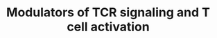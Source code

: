 ---
annotations:
- id: PW:0000003
  parent: signaling pathway
  type: Pathway Ontology
  value: signaling pathway
- id: PW:0000821
  parent: signaling pathway
  type: Pathway Ontology
  value: T cell receptor signaling pathway
- id: CL:0000084
  parent: native cell
  type: Cell Type Ontology
  value: T cell
authors:
- Khanspers
description: Modulators of TCR signaling and T cell activation from a genome-wide
  screen, with positive regulators on the left and negative regulators on the right
  (known and unknown).  Adapted from figure 2F from [https://pubmed.ncbi.nlm.nih.gov/30449619/
  Shifrut et al.], and originally adapted from [http://www.ncbi.nlm.nih.gov/pubmed/20067622
  NetPath].
last-edited: 2021-03-11
ndex: b8072d63-da32-11eb-b666-0ac135e8bacf
organisms:
- Homo sapiens
redirect_from:
- /index.php/Pathway:WP5072
- /instance/WP5072
- /instance/WP5072_r115764
revision: r115764
schema-jsonld:
- '@context': https://schema.org/
  '@id': https://wikipathways.github.io/pathways/WP5072.html
  '@type': Dataset
  creator:
    '@type': Organization
    name: WikiPathways
  description: Modulators of TCR signaling and T cell activation from a genome-wide
    screen, with positive regulators on the left and negative regulators on the right
    (known and unknown).  Adapted from figure 2F from [https://pubmed.ncbi.nlm.nih.gov/30449619/
    Shifrut et al.], and originally adapted from [http://www.ncbi.nlm.nih.gov/pubmed/20067622
    NetPath].
  keywords:
  - AGO1
  - AKT1
  - ARIH2
  - BCL10
  - CARD11
  - CBLB
  - CD247
  - CD28
  - CD3D
  - CD3E
  - CD3G
  - CD5
  - CD8A
  - CDKN1B
  - CHUK
  - CUL5
  - DAG
  - DGKA
  - DGKZ
  - FIBP
  - GNA13
  - GRAP2
  - GRB2
  - IKBKB
  - IKBKG
  - ITK
  - LAT
  - LCK
  - LCP2
  - MALT1
  - MAP3K14
  - MAP3K8
  - MAP4K1
  - MEF2D
  - NDUFB10
  - NFKB1
  - NFKBIA
  - PCBP2
  - PDPK1
  - PIK3R1
  - PIK3R2
  - PLCG1
  - PRKCQ
  - PTPN6
  - RASA2
  - REL
  - RELA
  - RHOH
  - RNF7
  - RPRD1B
  - SH2B3
  - SH2D1A
  - SMARCB1
  - SOCS1
  - TCEB2
  - TMEM222
  - TNFAIP3
  - TRA ALPHA
  - TRAF6
  - TRB BETA
  - UBASH3A
  - VAV1
  - ZAP70
  - ZFP36L1
  license: CC0
  name: Modulators of TCR signaling and T cell activation
seo: CreativeWork
title: Modulators of TCR signaling and T cell activation
wpid: WP5072
---